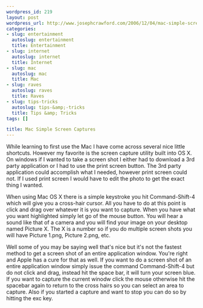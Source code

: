 ```yaml
--- 
wordpress_id: 219
layout: post
wordpress_url: http://www.josephcrawford.com/2006/12/04/mac-simple-screen-captures/
categories: 
- slug: entertainment
  autoslug: entertainment
  title: Entertainment
- slug: internet
  autoslug: internet
  title: Internet
- slug: mac
  autoslug: mac
  title: Mac
- slug: raves
  autoslug: raves
  title: Raves
- slug: tips-tricks
  autoslug: tips-&amp;-tricks
  title: Tips &amp; Tricks
tags: []

title: Mac Simple Screen Captures
---
```


While learning to first use the Mac I have come across several nice little shortcuts.  However my favorite is the screen capture utility built into OS X.  On windows if I wanted to take a screen shot I either had to download a 3rd party application or I had to use the print screen button.  The 3rd party application could accomplish what I needed, however print screen could not.  If I used print screen I would have to edit the photo to get the exact thing I wanted.

When using Mac OS X there is a simple keystroke you hit Command-Shift-4 which will give you a cross-hair cursor.  All you have to do at this point is click and drag over whatever it is you want to capture.  When you have what you want highlighted simply let go of the mouse button.  You will hear a sound like that of a camera and you will find your image on your desktop named Picture X.  The X is a number so if you do multiple screen shots you will have Picture 1.png, Picture 2.png, etc.

Well some of you may be saying well that's nice but it's not the fastest method to get a screen shot of an entire application window.  You're right and Apple has a cure for that as well.  If you want to do a screen shot of an entire application window simply issue the command Command-Shift-4 but do not click and drag, instead hit the space bar, it will turn your screen blue.  If you want to capture the current winodw click the mouse otherwise hit the spacebar again to return to the cross hairs so you can select an area to capture.  Also if you started a capture and want to stop you can do so by hitting the exc key.
